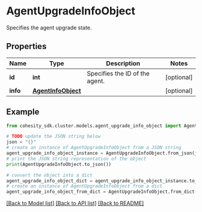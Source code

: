 # AgentUpgradeInfoObject

Specifies the agent upgrade state.

## Properties

Name | Type | Description | Notes
------------ | ------------- | ------------- | -------------
**id** | **int** | Specifies the ID of the agent. | [optional] 
**info** | [**AgentInfoObject**](AgentInfoObject.md) |  | [optional] 

## Example

```python
from cohesity_sdk.cluster.models.agent_upgrade_info_object import AgentUpgradeInfoObject

# TODO update the JSON string below
json = "{}"
# create an instance of AgentUpgradeInfoObject from a JSON string
agent_upgrade_info_object_instance = AgentUpgradeInfoObject.from_json(json)
# print the JSON string representation of the object
print(AgentUpgradeInfoObject.to_json())

# convert the object into a dict
agent_upgrade_info_object_dict = agent_upgrade_info_object_instance.to_dict()
# create an instance of AgentUpgradeInfoObject from a dict
agent_upgrade_info_object_from_dict = AgentUpgradeInfoObject.from_dict(agent_upgrade_info_object_dict)
```
[[Back to Model list]](../README.md#documentation-for-models) [[Back to API list]](../README.md#documentation-for-api-endpoints) [[Back to README]](../README.md)



